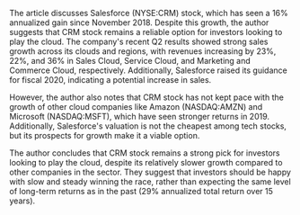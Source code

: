 The article discusses Salesforce (NYSE:CRM) stock, which has seen a 16% annualized gain since November 2018. Despite this growth, the author suggests that CRM stock remains a reliable option for investors looking to play the cloud. The company's recent Q2 results showed strong sales growth across its clouds and regions, with revenues increasing by 23%, 22%, and 36% in Sales Cloud, Service Cloud, and Marketing and Commerce Cloud, respectively. Additionally, Salesforce raised its guidance for fiscal 2020, indicating a potential increase in sales.

However, the author also notes that CRM stock has not kept pace with the growth of other cloud companies like Amazon (NASDAQ:AMZN) and Microsoft (NASDAQ:MSFT), which have seen stronger returns in 2019. Additionally, Salesforce's valuation is not the cheapest among tech stocks, but its prospects for growth make it a viable option.

The author concludes that CRM stock remains a strong pick for investors looking to play the cloud, despite its relatively slower growth compared to other companies in the sector. They suggest that investors should be happy with slow and steady winning the race, rather than expecting the same level of long-term returns as in the past (29% annualized total return over 15 years).